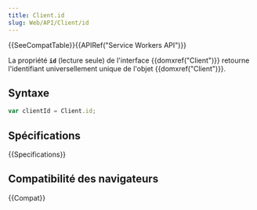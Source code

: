 ```yaml
---
title: Client.id
slug: Web/API/Client/id
---
```


{{SeeCompatTable}}{{APIRef("Service Workers API")}}

La propriété **`id`** (lecture seule) de l'interface {{domxref("Client")}} retourne l'identifiant universellement unique de l'objet {{domxref("Client")}}.

## Syntaxe

```js
var clientId = Client.id;
```

## Spécifications

{{Specifications}}

## Compatibilité des navigateurs

{{Compat}}
